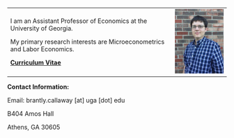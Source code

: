 
<table>
<tr>
<td width="75%">

<p>I am an Assistant Professor of Economics at the University of Georgia. </p>

<p>My primary research interests are Microeconometrics and Labor Economics. </p>

<b><a href="files/Callaway-CV.pdf">Curriculum Vitae</a></b>

</td>

<td width="25%">

<img src="brant-photo.jpg">

</td>
</tr>
</table>



**Contact Information:**

Email: brantly.callaway [at] uga [dot] edu

B404 Amos Hall

Athens, GA 30605

